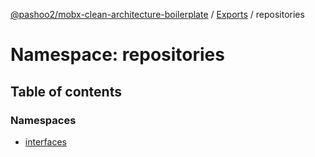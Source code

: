 [@pashoo2/mobx-clean-architecture-boilerplate](../README.md) / [Exports](../modules.md) / repositories

# Namespace: repositories

## Table of contents

### Namespaces

- [interfaces](repositories.interfaces.md)
